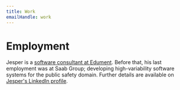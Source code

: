 ```yaml
---
title: Work
emailHandle: work
---
```

# Employment
Jesper is a [software consultant at Edument](https://www.edument.se/en/page/jesper-olsson-en). Before that, his last employment was at Saab Group; developing high-variability software systems for the public safety domain. Further details are available on [Jesper's LinkedIn profile](https://www.linkedin.com/in/jespolss/).
